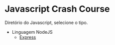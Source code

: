 # Javascript Crash Course

Diretório do Javascript, selecione o tipo.

- Linguagem NodeJS
  - [Express](/expressJS%20pt-br.md)
